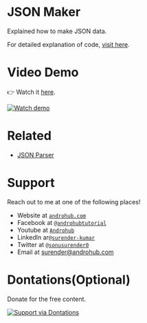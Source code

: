 # JSON Maker
Explained how to make JSON data.

For detailed explanation of code, [visit here](http://www.androhub.com/android-json-maker/).

# Video Demo
👉 Watch it <a href="https://youtu.be/aqHnKj-paUM">here</a>.
<br>

[![Watch demo](http://i3.ytimg.com/vi/aqHnKj-paUM/hqdefault.jpg)](https://youtu.be/aqHnKj-paUM)

# Related

- [JSON Parser](http://androhub.com/android-json-parser/)

# Support
Reach out to me at one of the following places!

- Website at <a href="http://www.androhub.com/" target="_blank">`androhub.com`</a>
- Facebook at <a href="https://www.facebook.com/androhubtutorial/" target="_blank">`@androhubtutorial`</a>
- Youtube at <a href="https://www.youtube.com/channel/UCHJh3E9mtRzbM3WVVl9glJg" target="_blank">`Androhub`</a>
- LinkedIn ar<a href="https://www.linkedin.com/in/surender-kumar-681472a8?originalSubdomain=in" target="_blank">`@surender-kumar`</a>
- Twitter at <a href="https://twitter.com/sonusurender0/" target="_blank">`@sonusurender0`</a>
- Email at surender@androhub.com

# Dontations(Optional)
Donate for the free content.
<br>

[![Support via Dontations](https://www.paypalobjects.com/en_GB/i/btn/btn_donateCC_LG.gif)](https://www.paypal.com/cgi-bin/webscr?cmd=_donations&business=sonu.surendra0%40gmail.com&currency_code=USD&source=url)

